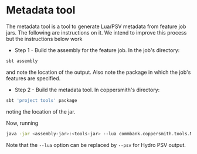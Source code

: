# Metadata tool

The metadata tool is a tool to generate Lua/PSV metadata from feature job jars. The 
following are instructions on it. We intend to improve this process but the instructions
below work

- Step 1 - Build the assembly for the feature job. In the job's directory:
```bash
sbt assembly
```
and note the location of the output. Also note the package in which the job's features are specified.

- Step 2 - Build the metadata tool. In coppersmith's directory:
```bash
sbt 'project tools' package
```
noting the location of the jar.

Now, running

```bash
java -jar <assembly-jar>:<tools-jar> --lua commbank.coppersmith.tools.MetadataMain <feature-package>
```

Note that the `--lua` option can be replaced by `--psv` for Hydro PSV output.